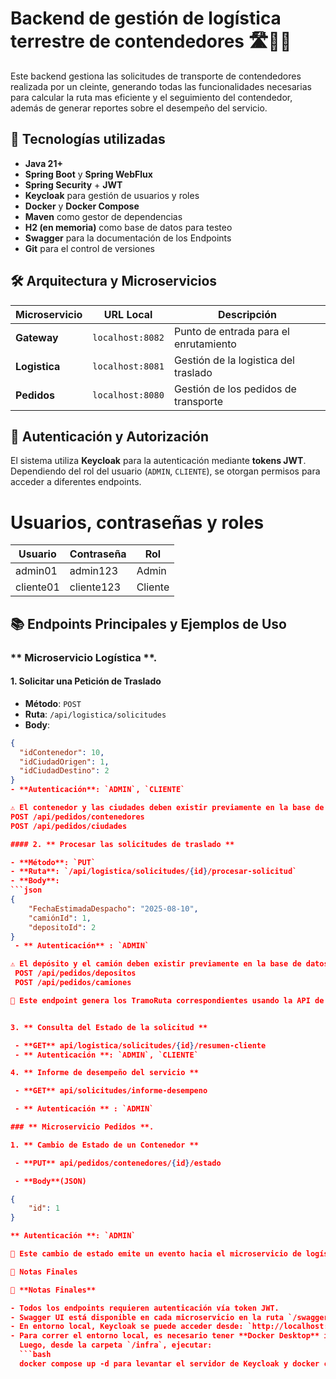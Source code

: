 # Backend de gestión de logística terrestre de contendedores 🛣️🚚📍

Este backend gestiona las solicitudes de transporte de contendedores realizada por un cleinte, generando todas las funcionalidades necesarias para calcular la ruta mas eficiente y el seguimiento del contendedor, además de generar reportes sobre el desempeño del servicio.

## 🧪 Tecnologías utilizadas

- **Java 21+**
- **Spring Boot** y **Spring WebFlux**
- **Spring Security** + **JWT**
- **Keycloak** para gestión de usuarios y roles
- **Docker** y **Docker Compose**
- **Maven** como gestor de dependencias
- **H2 (en memoria)** como base de datos para testeo
- **Swagger** para la documentación de los Endpoints
- **Git** para el control de versiones

## 🛠️ Arquitectura y Microservicios

| Microservicio     | URL Local         | Descripción                                 |
|-------------------|-------------------|---------------------------------------------|
| **Gateway**       | `localhost:8082`  | Punto de entrada para el enrutamiento       |
| **Logistica**     | `localhost:8081`  | Gestión de la logistica del traslado        |
| **Pedidos**       | `localhost:8080`  | Gestión de los pedidos de transporte        |

## 🔑 Autenticación y Autorización

El sistema utiliza **Keycloak** para la autenticación mediante **tokens JWT**. Dependiendo del rol del usuario (`ADMIN`, `CLIENTE`), se otorgan permisos para acceder a diferentes endpoints.

# Usuarios, contraseñas y roles

| Usuario  | Contraseña         | Rol      |
|----------|--------------------|----------|
| admin01  | admin123           | Admin    |
| cliente01| cliente123         | Cliente  |

## 📚 Endpoints Principales y Ejemplos de Uso

### ** Microservicio Logística **.


#### 1. Solicitar una Petición de Traslado

- **Método**: `POST`
- **Ruta**: `/api/logistica/solicitudes`
- **Body**:
```json
{
  "idContenedor": 10,
  "idCiudadOrigen": 1,
  "idCiudadDestino": 2
}
- **Autenticación**: `ADMIN`, `CLIENTE`

⚠️ El contenedor y las ciudades deben existir previamente en la base de datos. Se pueden crear desde el Microservicio de Pedidos:
POST /api/pedidos/contenedores
POST /api/pedidos/ciudades

#### 2. ** Procesar las solicitudes de traslado **

- **Método**: `PUT`
- **Ruta**: `/api/logistica/solicitudes/{id}/procesar-solicitud`
- **Body**:
```json
{
    "FechaEstimadaDespacho": "2025-08-10",
    "camiónId": 1,
    "depositoId": 2
}
 - ** Autenticación** : `ADMIN`

⚠️ El depósito y el camión deben existir previamente en la base de datos. Se crean desde:
 POST /api/pedidos/depositos
 POST /api/pedidos/camiones

🔄 Este endpoint genera los TramoRuta correspondientes usando la API de Google Distance Matrix, estableciendo fechas estimadas de llegada/salida y costos.


3. ** Consulta del Estado de la solicitud **

 - **GET** api/logistica/solicitudes/{id}/resumen-cliente
 - ** Autenticación **: `ADMIN`, `CLIENTE`

4. ** Informe de desempeño del servicio **

 - **GET** api/solicitudes/informe-desempeno

 - ** Autenticación ** : `ADMIN`

### ** Microservicio Pedidos **.

1. ** Cambio de Estado de un Contenedor **

 - **PUT** api/pedidos/contenedores/{id}/estado

 - **Body**(JSON)

{
    "id": 1 
}

** Autenticación **: `ADMIN`

📡 Este cambio de estado emite un evento hacia el microservicio de logística para actualizar fechas reales y estado de la solicitud asociada.

📌 Notas Finales

📌 **Notas Finales**

- Todos los endpoints requieren autenticación vía token JWT.
- Swagger UI está disponible en cada microservicio en la ruta `/swagger-ui.html` (si está habilitado).
- En entorno local, Keycloak se puede acceder desde: `http://localhost:8083`.
- Para correr el entorno local, es necesario tener **Docker Desktop** instalado.  
  Luego, desde la carpeta `/infra`, ejecutar:
  ```bash
  docker compose up -d para levantar el servidor de Keycloak y docker compose down para deternerlo.
